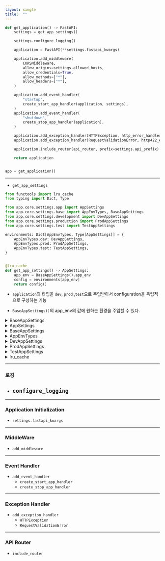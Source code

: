 ```yaml
---
layout: single
title:  ""
---
```





```python
def get_application() -> FastAPI:
    settings = get_app_settings()

    settings.configure_logging()

    application = FastAPI(**settings.fastapi_kwargs)

    application.add_middleware(
        CORSMiddleware,
        allow_origins=settings.allowed_hosts,
        allow_credentials=True,
        allow_methods=["*"],
        allow_headers=["*"],
    )

    application.add_event_handler(
        "startup",
        create_start_app_handler(application, settings),
    )
    application.add_event_handler(
        "shutdown",
        create_stop_app_handler(application),
    )

    application.add_exception_handler(HTTPException, http_error_handler)
    application.add_exception_handler(RequestValidationError, http422_error_handler)

    application.include_router(api_router, prefix=settings.api_prefix)

    return application


app = get_application()

```
---
- `get_app_settings`


```python
from functools import lru_cache
from typing import Dict, Type

from app.core.settings.app import AppSettings
from app.core.settings.base import AppEnvTypes, BaseAppSettings
from app.core.settings.development import DevAppSettings
from app.core.settings.production import ProdAppSettings
from app.core.settings.test import TestAppSettings

environments: Dict[AppEnvTypes, Type[AppSettings]] = {
    AppEnvTypes.dev: DevAppSettings,
    AppEnvTypes.prod: ProdAppSettings,
    AppEnvTypes.test: TestAppSettings,
}


@lru_cache
def get_app_settings() -> AppSettings:
    app_env = BaseAppSettings().app_env
    config = environments[app_env]
    return config()

```



- `application`의 타입을 `dev`, `prod` ,`test`으로 주입받아서 configuration을 독립적으로 구성하는 기능

- `BaseAppSettings()`의 app_env의 값에 원하는 환경을 주입할 수 있다.


<details>
<summary>BaseAppSettings</summary>
<div markdown="1">

```python

from enum import Enum

from pydantic import BaseSettings


class AppEnvTypes(Enum):
    prod: str = "prod"
    dev: str = "dev"
    test: str = "test"


class BaseAppSettings(BaseSettings):
    app_env: AppEnvTypes = AppEnvTypes.prod

    class Config:
        env_file = ".env"

```

- pydantic `BaseSettings`


` AppEnvTypes` 은 Enum class로 prod, dev, test 값을 가진다.
- `BaseAppSettings는 pydantic의 BaseSettings를 상속받고 app_env의 기본값은 prod 타입이며 Config 내부 클래스에서 env_file 환경 변수를 읽는다.


- `BaseSettings`
- `env`
    
```
touch .env
echo APP_ENV=dev >> .env
echo DATABASE_URL=postgresql://$POSTGRES_USER:$POSTGRES_PASSWORD@$POSTGRES_HOST:$POSTGRES_PORT/$POSTGRES_DB >> .env
echo SECRET_KEY=$(openssl rand -hex 32) >> .env
```



</div>
</details>


<details>
<summary>AppSettings</summary>
<div markdown="1">

```python
import logging
import sys
from typing import Any, Dict, List, Tuple

from loguru import logger
from pydantic import PostgresDsn, SecretStr

from app.core.logging import InterceptHandler
from app.core.settings.base import BaseAppSettings


class AppSettings(BaseAppSettings):
    debug: bool = False
    docs_url: str = "/docs"
    openapi_prefix: str = ""
    openapi_url: str = "/openapi.json"
    redoc_url: str = "/redoc"
    title: str = "FastAPI example application"
    version: str = "0.0.0"

    database_url: PostgresDsn
    max_connection_count: int = 10
    min_connection_count: int = 10

    secret_key: SecretStr

    api_prefix: str = "/api"

    jwt_token_prefix: str = "Token"

    allowed_hosts: List[str] = ["*"]

    logging_level: int = logging.INFO
    loggers: Tuple[str, str] = ("uvicorn.asgi", "uvicorn.access")

    class Config:
        validate_assignment = True

    @property
    def fastapi_kwargs(self) -> Dict[str, Any]:
        return {
            "debug": self.debug,
            "docs_url": self.docs_url,
            "openapi_prefix": self.openapi_prefix,
            "openapi_url": self.openapi_url,
            "redoc_url": self.redoc_url,
            "title": self.title,
            "version": self.version,
        }

    def configure_logging(self) -> None:
        logging.getLogger().handlers = [InterceptHandler()]
        for logger_name in self.loggers:
            logging_logger = logging.getLogger(logger_name)
            logging_logger.handlers = [InterceptHandler(level=self.logging_level)]

        logger.configure(handlers=[{"sink": sys.stderr, "level": self.logging_level}])
```

- fastapi property
    - debug = False # prod
    - docs_url = '/docs
    - openapi_prefix = ""
    - openarpi_url = "/openapi.json"
    - redoc_url = "/redoc"
    - title = ""
    - version = "0.0.0"

    - database_url =
    - max_connection_count = 10
    - min_connection_count = 10

    - secret_key: SecretStr

    - api_prefix = "/api"
    - jwt_token_prefix = "Token"
    - allowed_hosts = ['*']
    - logging_level = logging.INFO
    - loggers = ('uvicorn.asgi', 'uvicorn.access')
    


</div>
</details>

<details>
<summary>BaseAppSettings</summary>
<div markdown="1">
</div>
</details>


<details>
<summary>AppEnvTypes</summary>
<div markdown="1">
</div>
</details>


<details>
<summary>DevAppSettings</summary>
<div markdown="1">
</div>
</details>


<details>
<summary>ProdAppSettings</summary>
<div markdown="1">
</div>
</details>


<details>
<summary>TestAppSettings</summary>
<div markdown="1">
</div>
</details>

</div>
</details>
<details>
<summary>lru_cache</summary>
<div markdown="1">


</div>
</details>


---
### 로깅
- `configure_logging`
  - 


----
### Application Initialization
- `settings.fastapi_kwargs`


----
### MiddleWare
- `add_middleware`


----
### Event Handler

- `add_event_handler`
  - `create_start_app_handler`
  - `create_stop_app_handler`


----
### Exception Handler
- `add_exception_handler`
  - `HTTPException`
  - `RequestValidationError`


----
### API Router
- `include_router`